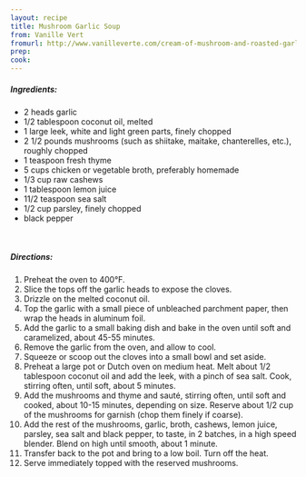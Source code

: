 ```yaml
---
layout: recipe
title: Mushroom Garlic Soup
from: Vanille Vert
fromurl: http://www.vanilleverte.com/cream-of-mushroom-and-roasted-garlic-soup-dairy-free/
prep: 
cook: 
---
```


##### Ingredients:

* 2 heads garlic
* 1/2 tablespoon coconut oil, melted
* 1 large leek, white and light green parts, finely chopped
* 2 1/2 pounds mushrooms (such as shiitake, maitake, chanterelles, etc.), roughly chopped
* 1 teaspoon fresh thyme
* 5 cups chicken or vegetable broth, preferably homemade
* 1/3 cup raw cashews
* 1 tablespoon lemon juice
* 11/2 teaspoon sea salt
* 1/2 cup parsley, finely chopped
* black pepper

<br>

##### Directions:

1. Preheat the oven to 400°F. 
2. Slice the tops off the garlic heads to expose the cloves. 
3. Drizzle on the melted coconut oil. 
4. Top the garlic with a small piece of unbleached parchment paper, then wrap the heads in aluminum foil. 
5. Add the garlic to a small baking dish and bake in the oven until soft and caramelized, about 45-55 minutes.
6. Remove the garlic from the oven, and allow to cool. 
7. Squeeze or scoop out the cloves into a small bowl and set aside.
8. Preheat a large pot or Dutch oven on medium heat. Melt about 1/2 tablespoon coconut oil and add the leek, with a pinch of sea salt. Cook, stirring often, until soft, about 5 minutes.
9. Add the mushrooms and thyme and sauté, stirring often, until soft and cooked, about 10-15 minutes, depending on size. Reserve about 1/2 cup of the mushrooms for garnish (chop them finely if coarse).
10. Add the rest of the mushrooms, garlic, broth, cashews, lemon juice, parsley, sea salt and black pepper, to taste, in 2 batches, in a high speed blender. Blend on high until smooth, about 1 minute.
11. Transfer back to the pot and bring to a low boil. Turn off the heat.
12. Serve immediately topped with the reserved mushrooms.
